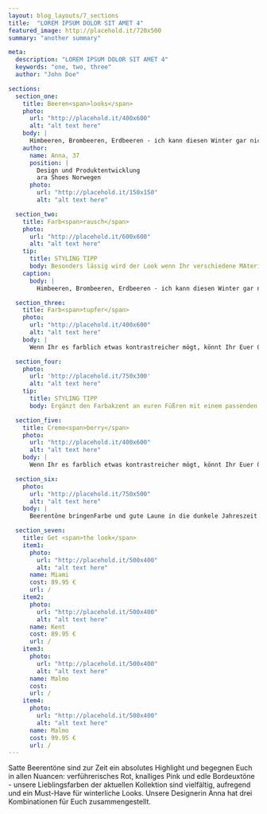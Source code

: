 ```yaml
---
layout: blog_layouts/7_sections
title:  "LOREM IPSUM DOLOR SIT AMET 4"
featured_image: http://placehold.it/720x500
summary: "another summary"

meta:
  description: "LOREM IPSUM DOLOR SIT AMET 4"
  keywords: "one, two, three"
  author: "John Doe"

sections:
  section_one:
    title: Beeren<span>looks</span>
    photo:
      url: "http://placehold.it/400x600"
      alt: "alt text here"
    body: |
      Himbeeren, Brombeeren, Erdbeeren - ich kann diesen Winter gar nicht genug kriegen von den bunten Früchten. Mein Tipp für lässige Looks: Color- Blocking - kombiniert die Farben in allen Facetten und schreckt auch vor wilden Kombinationen nicht zurück!
    author:
      name: Anna, 37
      position: |
        Design und Produktentwicklung
        ara Shoes Norwegen
      photo:
        url: "http://placehold.it/150x150"
        alt: "alt text here"

  section_two:
    title: Farb<span>rausch</span>
    photo:
      url: "http://placehold.it/600x600"
      alt: "alt text here"
    tip:
      title: STYLING TIPP
      body: Besonders lässig wird der Look wenn Ihr verschiedene MAterialien miteinnder kombiniert.
    caption:
      body: |
        Himbeeren, Brombeeren, Erdbeeren - ich kann diesen Winter gar nicht genug kriegen von den bunten Früchten. Mein Tipp für lässige Looks: Color- Blocking - kombiniert die Farben in allen Facetten und schreckt auch vor wilden Kombinationen nicht zurück!

  section_three:
    title: Farb<span>tupfer</span>
    photo:
      url: "http://placehold.it/400x600"
      alt: "alt text here"
    body: |
      Wenn Ihr es farblich etwas kontrastreicher mögt, könnt Ihr Euer Outfit in Grau- und Schwarztönen halten und mit unseren kirschroten Ballerinas einen beerigen Farbakzent setzen! Einen Hauch Elegnaz verleiht euch die blumige Bosche. Dazu eine lässige Tasche und voilá, fertig ist der Beeren-Klassiker - der ideale All-Dy-Look für den Tag unterwegs!

  section_four:
    photo: 
      url: 'http://placehold.it/750x300'
      alt: "alt text here"
    tip:
      title: STYLING TIPP
      body: Ergänzt den Farbakzent an euren Füßren mit einem passenden Lippenstift, so wird das Outfit richtig run!

  section_five:
    title: Creme<span>berry</span>
    photo:
      url: "http://placehold.it/400x600"
      alt: "alt text here"
    body: |
      Wenn Ihr es farblich etwas kontrastreicher mögt, könnt Ihr Euer Outfit in Grau- und Schwarztönen halten und mit unseren kirschroten Ballerinas einen beerigen Farbakzent setzen! Einen Hauch Elegnaz verleiht euch die blumige Bosche. Dazu eine lässige Tasche und voilá, fertig ist der Beeren-Klassiker - der ideale All-Dy-Look für den Tag unterwegs!

  section_six:
    photo:
      url: "http://placehold.it/750x500"
      alt: "alt text here"
    body: |
      Beerentöne bringenFarbe und gute Laune in die dunkele Jahreszeit und haben einen festen Platz in unserer Herbst/Wintekollektion 2016! Für weitere Inspiration stöbert einfach durch unsere aktuellen Modelle. Ein gemütlicher Schuh ist immer die optimale Basis für Euren winterlichen Lieblingslook.

  section_seven:
    title: Get <span>the look</span>
    item1:
      photo:
        url: "http://placehold.it/500x400"
        alt: "alt text here"
      name: Miami
      cost: 89.95 €
      url: /
    item2:
      photo:
        url: "http://placehold.it/500x400"
        alt: "alt text here"
      name: Kent
      cost: 89.95 €
      url: /
    item3:
      photo:
        url: "http://placehold.it/500x400"
        alt: "alt text here"
      name: Malmo
      cost:
      url: /
    item4:
      photo:
        url: "http://placehold.it/500x400"
        alt: "alt text here"
      name: Malmo
      cost: 99.95 €
      url: /
---
```


Satte Beerentöne sind zur Zeit ein absolutes Highlight und begegnen Euch in allen Nuancen: verführerisches Rot, knalliges Pink und edle Bordeuxtöne - unsere Lieblingsfarben der aktuellen Kollektion sind vielfältig, aufregend und ein Must-Have für winterliche Looks. Unsere Designerin Anna hat drei Kombinationen für Euch zusammengestellt.
